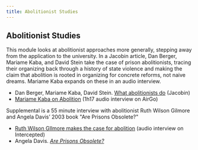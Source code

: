 ```yaml
---
title: Abolitionist Studies
---
```


## Abolitionist Studies

This module looks at abolitionist approaches more generally, stepping away from the application to the university. In a Jacobin article, Dan Berger, Mariame Kaba, and David Stein take the case of prison abolitionists, tracing their organizing back through a history of state violence and making the claim that abolition is rooted in organizing for concrete reforms, not naive dreams. Mariame Kaba expands on these in an audio interview.



*   Dan Berger, Mariame Kaba, David Stein. [What abolitionists do](https://www.jacobinmag.com/2017/08/prison-abolition-reform-mass-incarceration) (Jacobin)
*   [Mariame Kaba on Abolition](https://airgoradio.com/airgo/2020/7/7/episode-253-the-abolition-suite-vol-2-mariame-kaba) (1h17 audio interview on AirGo)

Supplemental is a 55 minute interview with abolitionist Ruth Wilson Gilmore and Angela Davis’ 2003 book "Are Prisons Obsolete?"



*   [Ruth Wilson GIlmore makes the case for abolition](https://theintercept.com/2020/06/10/ruth-wilson-gilmore-makes-the-case-for-abolition/) (audio interview on Intercepted)
*   Angela Davis. _[Are Prisons Obsolete?](https://theanarchistlibrary.org/library/angela-y-davis-are-prisons-obsolete)_




